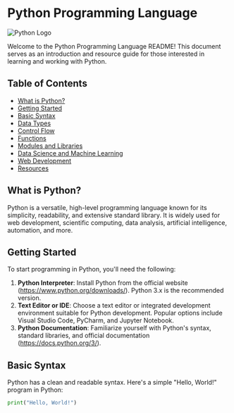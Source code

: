 # Python Programming Language

![Python Logo](https://upload.wikimedia.org/wikipedia/commons/thumb/c/c3/Python-logo-notext.svg/200px-Python-logo-notext.svg.png)

Welcome to the Python Programming Language README! This document serves as an introduction and resource guide for those interested in learning and working with Python.

## Table of Contents
- [What is Python?](#what-is-python)
- [Getting Started](#getting-started)
- [Basic Syntax](#basic-syntax)
- [Data Types](#data-types)
- [Control Flow](#control-flow)
- [Functions](#functions)
- [Modules and Libraries](#modules-and-libraries)
- [Data Science and Machine Learning](#data-science-and-machine-learning)
- [Web Development](#web-development)
- [Resources](#resources)

## What is Python?
Python is a versatile, high-level programming language known for its simplicity, readability, and extensive standard library. It is widely used for web development, scientific computing, data analysis, artificial intelligence, automation, and more.

## Getting Started
To start programming in Python, you'll need the following:
1. **Python Interpreter**: Install Python from the official website (https://www.python.org/downloads/). Python 3.x is the recommended version.
2. **Text Editor or IDE**: Choose a text editor or integrated development environment suitable for Python development. Popular options include Visual Studio Code, PyCharm, and Jupyter Notebook.
3. **Python Documentation**: Familiarize yourself with Python's syntax, standard libraries, and official documentation (https://docs.python.org/3/).

## Basic Syntax
Python has a clean and readable syntax. Here's a simple "Hello, World!" program in Python:

```python
print("Hello, World!")
